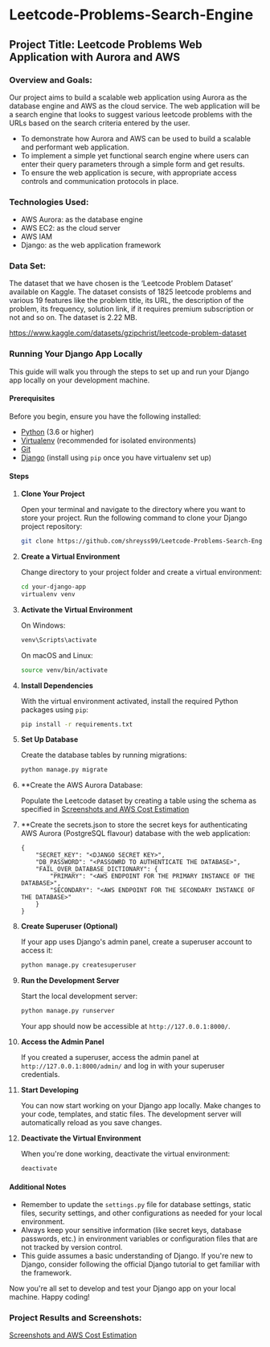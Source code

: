 # Leetcode-Problems-Search-Engine

## Project Title: Leetcode Problems Web Application with Aurora and AWS

### Overview and Goals:

Our project aims to build a scalable web application using Aurora as the database engine and AWS as the cloud service. The web application will be a search engine that looks to suggest various leetcode problems with the URLs based on the search criteria entered by the user. 

* To demonstrate how Aurora and AWS can be used to build a scalable and performant web application.
* To implement a simple yet functional search engine where users can enter their query parameters through a simple form and get results.
* To ensure the web application is secure, with appropriate access controls and communication protocols in place.

### Technologies Used:

* AWS Aurora: as the database engine
* AWS EC2: as the cloud server
* AWS IAM
* Django: as the web application framework 

### Data Set:

The dataset that we have chosen is the ‘Leetcode Problem Dataset’ available on Kaggle. The dataset consists of 1825 leetcode problems and various 19 features like the problem title, its URL, the description of the problem, its frequency, solution link, if it requires premium subscription or not and so on. The dataset is 2.22 MB.

https://www.kaggle.com/datasets/gzipchrist/leetcode-problem-dataset

### Running Your Django App Locally

This guide will walk you through the steps to set up and run your Django app locally on your development machine.

#### Prerequisites

Before you begin, ensure you have the following installed:

- [Python](https://www.python.org/downloads/) (3.6 or higher)
- [Virtualenv](https://virtualenv.pypa.io/en/latest/installation.html) (recommended for isolated environments)
- [Git](https://git-scm.com/downloads)
- [Django](https://www.djangoproject.com/) (install using `pip` once you have virtualenv set up)

#### Steps

1. **Clone Your Project**

    Open your terminal and navigate to the directory where you want to store your project. Run the following command to clone your Django project repository:

    ```bash
    git clone https://github.com/shreyss99/Leetcode-Problems-Search-Engine.git
    ```

2. **Create a Virtual Environment**

    Change directory to your project folder and create a virtual environment:

    ```bash
    cd your-django-app
    virtualenv venv
    ```

3. **Activate the Virtual Environment**

    On Windows:

    ```bash
    venv\Scripts\activate
    ```

    On macOS and Linux:

    ```bash
    source venv/bin/activate
    ```

4. **Install Dependencies**

    With the virtual environment activated, install the required Python packages using `pip`:

    ```bash
    pip install -r requirements.txt
    ```

5. **Set Up Database**

    Create the database tables by running migrations:

    ```bash
    python manage.py migrate
    ```

6. **Create the AWS Aurora Database:

   Populate the Leetcode dataset by creating a table using the schema as specified in [Screenshots and AWS Cost Estimation](Final_Project-Leetcode_ProblemSearch_Engine.pdf)

7. **Create the secrets.json to store the secret keys for authenticating AWS Aurora (PostgreSQL flavour) database with the web application:

    ```
    {
        "SECRET_KEY": "<DJANGO SECRET KEY>",
        "DB_PASSWORD": "<PASSOWRD TO AUTHENTICATE THE DATABASE>",
        "FAIL_OVER_DATABASE_DICTIONARY": {
            "PRIMARY": "<AWS ENDPOINT FOR THE PRIMARY INSTANCE OF THE DATABASE>",
            "SECONDARY": "<AWS ENDPOINT FOR THE SECONDARY INSTANCE OF THE DATABASE>"
        }
    }
    ```

8. **Create Superuser (Optional)**

    If your app uses Django's admin panel, create a superuser account to access it:

    ```bash
    python manage.py createsuperuser
    ```

9. **Run the Development Server**

    Start the local development server:

    ```bash
    python manage.py runserver
    ```

    Your app should now be accessible at `http://127.0.0.1:8000/`.

10. **Access the Admin Panel**

    If you created a superuser, access the admin panel at `http://127.0.0.1:8000/admin/` and log in with your superuser credentials.

11. **Start Developing**

    You can now start working on your Django app locally. Make changes to your code, templates, and static files. The development server will automatically reload as you save changes.

12. **Deactivate the Virtual Environment**

    When you're done working, deactivate the virtual environment:

    ```bash
    deactivate
    ```

#### Additional Notes

- Remember to update the `settings.py` file for database settings, static files, security settings, and other configurations as needed for your local environment.
- Always keep your sensitive information (like secret keys, database passwords, etc.) in environment variables or configuration files that are not tracked by version control.
- This guide assumes a basic understanding of Django. If you're new to Django, consider following the official Django tutorial to get familiar with the framework.

Now you're all set to develop and test your Django app on your local machine. Happy coding!



### Project Results and Screenshots:

[Screenshots and AWS Cost Estimation](Final_Project-Leetcode_ProblemSearch_Engine.pdf)
